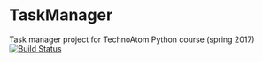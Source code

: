 # TaskManager
Task manager project for TechnoAtom Python course (spring 2017) [![Build Status](https://travis-ci.org/robbydrive/TaskManager.svg?branch=master)](https://travis-ci.org/robbydrive/TaskManager)
